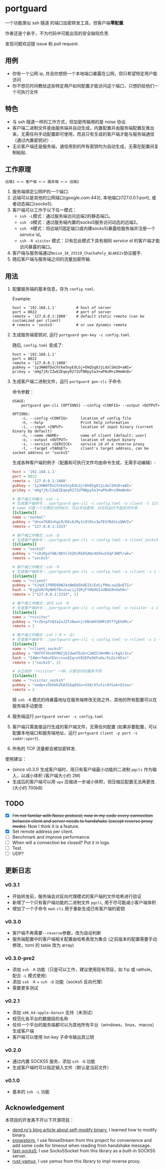 # portguard

一个功能类似 ssh 隧道 的端口加密转发工具，但客户端**零配置**.

作者还是个新手，不为代码中可能出现的安全缺陷负责.

发现问题欢迎提 issue 和 pull request.

## 用例

- 你有一个公网 ip, 并且你想把一个本地端口暴露在公网，但只希望特定用户能访问
- 你不想花时间教给这些特定用户如何配置才能访问这个端口，只想扔给他们一个可执行文件

## 特色

- 与 ssh 隧道一样的工作方式，但加密传输用的是 noise 协议.
- 客户端二进制文件是由服务端并自动生成，内置配置并由服务端配置反推出来，无需任何手动配置即可使用，而且只有生成的客户端才能与服务端通信（通过内置密钥对）.
- 无论客户端还是服务端，通信用到的所有密钥均为自动生成，无需在配置间复制粘贴.

## 工作原理

```
远端1 <-> 客户端 <-> 服务端 <-> 远端2
```

1. 服务端绑定公网IP的一个端口.
2. 远端可以是其他的公网端口(google.com:443), 本地端口(127.0.0.1:port), 或者动态端口(socks5).
3. 客户端可以工作于以下任一模式：
	- `ssh -L`模式：通过服务端访问远端2的静态端口。
	- `ssh -D`模式：通过服务端内置的socks5服务访问动态的远端2。
	- `ssh -R`模式：将远端1(固定端口或内建socks5)暴露给服务端并注册一个 _service id_。
	- `ssh -R visitor` 模式：只有在此模式下具有相同 _service id_ 的客户端才能访问暴露的端口。
4. 客户端与服务端通过`Noise_IK_25519_ChaChaPoly_BLAKE2s`协议握手.
5. 随后客户端与服务端之间的流量加密传输.

## 用法

1. 配置服务端的基本信息，存为 `config.toml`.

	Example:
	```
	host = '192.168.1.1'         # host of server
	port = 8022                  # port of server
	remote = '127.0.0.1:1080'    # default static remote (can be customized per client)
	# remote = 'socks5'          # or use dynamic remote
	```

2. 生成服务端密钥对, 运行 `portguard gen-key -c config.toml`.

	随后, `config.toml` 变成了:
	```
	host = '192.168.1.1'
	port = 8022
	remote = '127.0.0.1:1080'
	pubkey = '1y3HW8TDxChtke5nyEdLGj+OkQSg8JjLdalSHzD+aWI='
	prikey = 'eHg7jR/IZwEZEqeyR27IUTN0py5a3+wP0uM+z9HeWn8='
	```

2. 生成客户端二进制文件，运行 `portguard gen-cli` 子命令.

	命令参数：
	```
	USAGE:
	    portguard gen-cli [OPTIONS] --config <CONFIG> --output <OUTPUT>

	OPTIONS:
	    -c, --config <CONFIG>      location of config file
	    -h, --help                 Print help information
	    -i, --input <INPUT>        location of input binary (current binary by default)
	    -n, --name <NAME>          name of client [default: user]
	    -o, --output <OUTPUT>      location of output binary
	    -s, --service <SERVICE>    service id of a reverse proxy
	    -t, --target <TARGET>      client's target address, can be socket address or "socks5"
	```

	生成各种客户端的例子（配置和可执行文件均由命令生成，无需手动编辑）:

	```toml
	host = '192.168.1.1'
	port = 8022
	remote = '127.0.0.1:1080'
	pubkey = '1y3HW8TDxChtke5nyEdLGj+OkQSg8JjLdalSHzD+aWI='
	prikey = 'eHg7jR/IZwEZEqeyR27IUTN0py5a3+wP0uM+z9HeWn8='

	# 客户端工作模式：ssh -L
	# 生成客户端命令：./portguard gen-cli -c config.toml -o client -t 127.0.0.1:2333
	# name 只是一个方便区分的标识，可以手动更改，对实际运行不起任何作用
	[[clients]]
	name = "normal"
	pubkey = "dnso7kN2vhgLR/DVcAJRy1c9lRns3w7ESfB42szQWVI="
	remote = "127.0.0.1:2333"

	# 客户端工作模式：ssh -D
	# 生成客户端命令：./portguard gen-cli -c config.toml -o client_socks5 -t socks5
	[[clients]]
	name = "socks5"
	pubkey = "+iOiRpafA8/QKVclKZHiRkDSAQv4USkuS5qFJWOT/wk="
	remote = "socks5"

	# 客户端工作模式：ssh -R
	# 生成客户端命令：./portguard gen-cli -c config.toml -o rclient -s 1 -t 127.0.0.1:2333
	[[clients]]
	name = "rclient"
	pubkey = "kJqUC1fRRD9DW24zBmOkEKdEIX/EoSjfMeLxw2QvETI="
	hash = "6jgZoM/RyNHG7QxzLwcij32RjFYHGOGIsUBGG9n9ah8="
	remote = ["127.0.0.1:2333", 1]

	# 客户端工作模式：访问 ssh -R
	# 生成客户端命令：./portguard gen-cli -c config.toml -o rvisitor -s 1
	[[clients]]
	name = "rvisitor"
	pubkey = "t+Zb+pfnQ3aIaJZfz0wnnjrUNcW4t8HPzOYf7gEhURc="
	remote = 1

	# 客户端工作模式：ssh (-R + -D)
	# 生成客户端命令：./portguard gen-cli -c config.toml -o rclient -s 2 -t socks5
	[[clients]]
	name = "rclient_socks5"
	pubkey = "DHfFF3G+KFMHZjEiUwmTEo5+C2WZCtN+M0rirkgX/2c="
	hash = "I4Ws+fmbuYEVc+zux8IqreY02EPw5KFuOx/hLDirH5s="
	remote = ["socks5", 2]

	# 与之前的 "rvisitor" 一样，只是访问的服务不同
	[[clients]]
	name = "rvisitor_socks5"
	pubkey = "vmdp+x5bhUkZKA3SGqA5Gv+VX8/XfutzrAfGxk+Q3zo="
	remote = 2
	```

	除 `ssh -R` 模式的待暴露地址在服务端修改无效之外，其他的所有配置可以在服务端手动更改

3. 服务端运行 `portguard server -c config.toml`

4. 客户端只需直接运行生成的客户端文件，无需任何配置 (如果非要配置，可以配置本地端口和服务端地址，运行 `portguard client -p port -s saddr:sport`).

5. 所有的 TCP 流量都会被加密转发.

使用建议：
- (since v0.3.1) 生成客户端时，用只有客户端最小功能的二进制 `pgcli` 作为输入，以减小体积 (客户端大小约 2M)
- 生成后的客户端可以用 `upx` 压缩进一步减小体积，但压缩后配置无法再更改. (大小约 700kB)

## TODO

- [x] ~~I'm not familar with Noise protocol, now in my code every connection between client and server needs to handshake (except reverse proxy mode).~~ Now I think it is a feature.
- [x] Set remote address per client.
- [ ] Benchmark and improve performance.
- [ ] When will a connection be closed?  Put it in logs.
- [ ] Test.
- [ ] UDP?

## 更新日志

### v0.3.1
- 开始转发前，服务端会对反向代理模式的客户端的文件哈希进行验证
- 新增了一个只有客户端功能的二进制文件 `pgcli`, 用于尽可能减小客户端体积
- 增加了一个子命令 `mod-cli` 用于重新生成已有客户端的密钥

### v0.3.0
- 客户端不再需要`--reverse`参数，改为自动判断
- 服务端配置中的客户端相关配置由哈希表改为集合 (之前版本的配置需要手动修改，toml 的 table 改为 array)

### v0.3.0-pre2
- 添加 `ssh -R` 功能（只是可以工作，建议使用现有项目，如 frp 或 rathole， 配合 `-L` 模式使用）
- 添加 `ssh -R` + `ssh -D` 功能（socks5 反向代理）
- 需要更多测试

### v0.2.1
- 添加 `x86_64-apple-darwin` 支持（未测试）
- 规范化各平台的数据段的名称
- 任何一个平台的服务端都可以为其他所有平台（windows、linux、macos）生成客户端
- 客户端可以使用 list-key 子命令输出其公钥

### v0.2.0
- 通过内置 SOCKS5 服务，添加 `ssh -D` 功能
- 生成客户端时可以指定输入文件（默认是当前文件）

### v0.1.0
- 基本的 `ssh -L` 功能


## Acknowledgement

本项目的开发离不开以下开源项目：

- [dend.ro's blog article about self-modify binary](https://blog.dend.ro/self-modifying-rust/), I learned how to modify binary.
- [snowstorm](https://github.com/black-binary/snowstorm), I use NoiseStream from this project for convenience
and add some code for timeout when reading from handshake message.
- [fast-socks5](https://github.com/dizda/fast-socks5), I use Socks5Socket from this library as a built-in SOCKS5 server.
- [rust-yamux](https://github.com/libp2p/rust-yamux), I use yamux from this library to impl reverse proxy.
